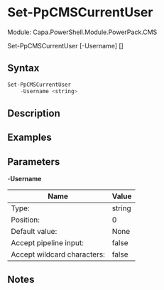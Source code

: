 # Set-PpCMSCurrentUser
Module: Capa.PowerShell.Module.PowerPack.CMS


Set-PpCMSCurrentUser [-Username] <string> [<CommonParameters>]


## Syntax

```powershell
Set-PpCMSCurrentUser
	-Username <string>
```

## Description



## Examples


## Parameters

-**Username**


| Name | Value |
| ---- | ---- |
| Type: | string |
| Position: | 0 | 
| Default value: | None | 
| Accept pipeline input: | false | 
| Accept wildcard characters: | false | 


## Notes


